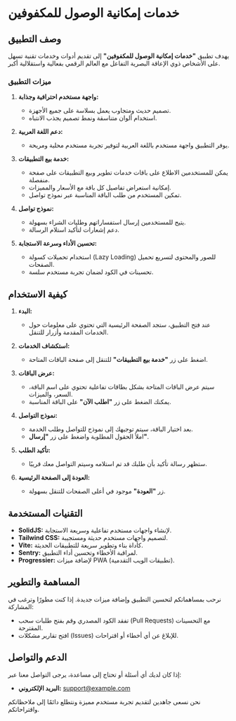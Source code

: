 # خدمات إمكانية الوصول للمكفوفين

## وصف التطبيق

يهدف تطبيق **"خدمات إمكانية الوصول للمكفوفين"** إلى تقديم أدوات وخدمات تقنية تسهل على الأشخاص ذوي الإعاقة البصرية التفاعل مع العالم الرقمي بفعالية واستقلالية أكبر.

### ميزات التطبيق

1. **واجهة مستخدم احترافية وجذابة:**

   - تصميم حديث ومتجاوب يعمل بسلاسة على جميع الأجهزة.
   - استخدام ألوان متناسقة ونمط تصميم يجذب الانتباه.

2. **دعم اللغة العربية:**

   - يوفر التطبيق واجهة مستخدم باللغة العربية لتوفير تجربة مستخدم محلية ومريحة.

3. **خدمة بيع التطبيقات:**

   - يمكن للمستخدمين الاطلاع على باقات خدمات تطوير وبيع التطبيقات على صفحة منفصلة.
   - إمكانية استعراض تفاصيل كل باقة مع الأسعار والمميزات.
   - تمكين المستخدم من طلب الباقة المناسبة عبر نموذج تواصل.

4. **نموذج تواصل:**

   - يتيح للمستخدمين إرسال استفساراتهم وطلبات الشراء بسهولة.
   - دعم إشعارات لتأكيد استلام الرسالة.

5. **تحسين الأداء وسرعة الاستجابة:**

   - استخدام تحميلات كسولة (Lazy Loading) للصور والمحتوى لتسريع تحميل الصفحات.
   - تحسينات في الكود لضمان تجربة مستخدم سلسة.

## كيفية الاستخدام

1. **البدء:**

   - عند فتح التطبيق، ستجد الصفحة الرئيسية التي تحتوي على معلومات حول الخدمات المقدمة وأزرار للتنقل.

2. **استكشاف الخدمات:**

   - اضغط على زر **"خدمة بيع التطبيقات"** للتنقل إلى صفحة الباقات المتاحة.

3. **عرض الباقات:**

   - سيتم عرض الباقات المتاحة بشكل بطاقات تفاعلية تحتوي على اسم الباقة، السعر، والميزات.
   - يمكنك الضغط على زر **"اطلب الآن"** على الباقة المناسبة.

4. **نموذج التواصل:**

   - بعد اختيار الباقة، سيتم توجيهك إلى نموذج للتواصل وطلب الخدمة.
   - املأ الحقول المطلوبة واضغط على زر **"إرسال"**.

5. **تأكيد الطلب:**

   - ستظهر رسالة تأكيد بأن طلبك قد تم استلامه وسيتم التواصل معك قريبًا.

6. **العودة إلى الصفحة الرئيسية:**

   - زر **"العودة"** موجود في أعلى الصفحات للتنقل بسهولة.

## التقنيات المستخدمة

- **SolidJS:** لإنشاء واجهات مستخدم تفاعلية وسريعة الاستجابة.
- **Tailwind CSS:** لتصميم واجهات مستخدم حديثة ومستجيبة.
- **Vite:** كأداة بناء وتطوير سريعة للتطبيقات الحديثة.
- **Sentry:** لمراقبة الأخطاء وتحسين أداء التطبيق.
- **Progressier:** لإضافة ميزات PWA (تطبيقات الويب التقدمية).

## المساهمة والتطوير

نرحب بمساهماتكم لتحسين التطبيق وإضافة ميزات جديدة. إذا كنت مطورًا وترغب في المشاركة:

- تفقد الكود المصدري وقم بفتح طلبات سحب (Pull Requests) مع التحسينات المقترحة.
- افتح تقارير مشكلات (Issues) للإبلاغ عن أي أخطاء أو اقتراحات.

## الدعم والتواصل

إذا كان لديك أي أسئلة أو تحتاج إلى مساعدة، يرجى التواصل معنا عبر:

- **البريد الإلكتروني:** support@example.com

نحن نسعى جاهدين لتقديم تجربة مستخدم مميزة ونتطلع دائمًا إلى ملاحظاتكم واقتراحاتكم.
